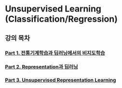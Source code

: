 # Unsupervised Learning (Classification/Regression)

## 강의 목차 
### [Part 1. 전통기계학습과 딥러닝에서의 비지도학습](https://github.com/EricChoii/lg-ai-auto-driving-radar-sensor/blob/main/unsupervised-learning/%EC%A0%84%ED%86%B5%EA%B8%B0%EA%B3%84%ED%95%99%EC%8A%B5-%EB%94%A5%EB%9F%AC%EB%8B%9D-%EB%B9%84%EC%A7%80%EB%8F%84%ED%95%99%EC%8A%B5.md)
### [Part 2. Representation과 딥러닝](https://github.com/EricChoii/lg-ai-auto-driving-radar-sensor/blob/main/unsupervised-learning/representation-dl.md)
### [Part 3. Unsupervised Representation Learning](https://github.com/EricChoii/lg-ai-auto-driving-radar-sensor/tree/main/unsupervised-learning)
